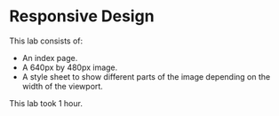 # Responsive Design

This lab consists of:

- An index page.
- A 640px by 480px image.
- A style sheet to show different parts of the image depending on the width of the viewport.

This lab took 1 hour.